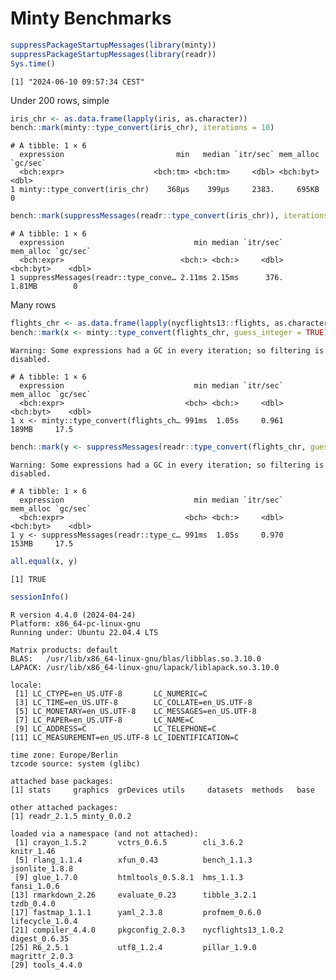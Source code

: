 # Minty Benchmarks


``` r
suppressPackageStartupMessages(library(minty))
suppressPackageStartupMessages(library(readr))
Sys.time()
```

    [1] "2024-06-10 09:57:34 CEST"

Under 200 rows, simple

``` r
iris_chr <- as.data.frame(lapply(iris, as.character))
bench::mark(minty::type_convert(iris_chr), iterations = 10)
```

    # A tibble: 1 × 6
      expression                         min   median `itr/sec` mem_alloc `gc/sec`
      <bch:expr>                    <bch:tm> <bch:tm>     <dbl> <bch:byt>    <dbl>
    1 minty::type_convert(iris_chr)    368µs    399µs     2383.     695KB        0

``` r
bench::mark(suppressMessages(readr::type_convert(iris_chr)), iterations = 10)
```

    # A tibble: 1 × 6
      expression                             min median `itr/sec` mem_alloc `gc/sec`
      <bch:expr>                          <bch:> <bch:>     <dbl> <bch:byt>    <dbl>
    1 suppressMessages(readr::type_conve… 2.11ms 2.15ms      376.    1.81MB        0

Many rows

``` r
flights_chr <- as.data.frame(lapply(nycflights13::flights, as.character))
bench::mark(x <- minty::type_convert(flights_chr, guess_integer = TRUE), iterations = 5)
```

    Warning: Some expressions had a GC in every iteration; so filtering is
    disabled.

    # A tibble: 1 × 6
      expression                             min median `itr/sec` mem_alloc `gc/sec`
      <bch:expr>                           <bch> <bch:>     <dbl> <bch:byt>    <dbl>
    1 x <- minty::type_convert(flights_ch… 991ms  1.05s     0.961     189MB     17.5

``` r
bench::mark(y <- suppressMessages(readr::type_convert(flights_chr, guess_integer = TRUE)), iterations = 5)
```

    Warning: Some expressions had a GC in every iteration; so filtering is
    disabled.

    # A tibble: 1 × 6
      expression                             min median `itr/sec` mem_alloc `gc/sec`
      <bch:expr>                           <bch> <bch:>     <dbl> <bch:byt>    <dbl>
    1 y <- suppressMessages(readr::type_c… 991ms  1.05s     0.970     153MB     17.5

``` r
all.equal(x, y)
```

    [1] TRUE

``` r
sessionInfo()
```

    R version 4.4.0 (2024-04-24)
    Platform: x86_64-pc-linux-gnu
    Running under: Ubuntu 22.04.4 LTS

    Matrix products: default
    BLAS:   /usr/lib/x86_64-linux-gnu/blas/libblas.so.3.10.0 
    LAPACK: /usr/lib/x86_64-linux-gnu/lapack/liblapack.so.3.10.0

    locale:
     [1] LC_CTYPE=en_US.UTF-8       LC_NUMERIC=C              
     [3] LC_TIME=en_US.UTF-8        LC_COLLATE=en_US.UTF-8    
     [5] LC_MONETARY=en_US.UTF-8    LC_MESSAGES=en_US.UTF-8   
     [7] LC_PAPER=en_US.UTF-8       LC_NAME=C                 
     [9] LC_ADDRESS=C               LC_TELEPHONE=C            
    [11] LC_MEASUREMENT=en_US.UTF-8 LC_IDENTIFICATION=C       

    time zone: Europe/Berlin
    tzcode source: system (glibc)

    attached base packages:
    [1] stats     graphics  grDevices utils     datasets  methods   base     

    other attached packages:
    [1] readr_2.1.5 minty_0.0.2

    loaded via a namespace (and not attached):
     [1] crayon_1.5.2       vctrs_0.6.5        cli_3.6.2          knitr_1.46        
     [5] rlang_1.1.4        xfun_0.43          bench_1.1.3        jsonlite_1.8.8    
     [9] glue_1.7.0         htmltools_0.5.8.1  hms_1.1.3          fansi_1.0.6       
    [13] rmarkdown_2.26     evaluate_0.23      tibble_3.2.1       tzdb_0.4.0        
    [17] fastmap_1.1.1      yaml_2.3.8         profmem_0.6.0      lifecycle_1.0.4   
    [21] compiler_4.4.0     pkgconfig_2.0.3    nycflights13_1.0.2 digest_0.6.35     
    [25] R6_2.5.1           utf8_1.2.4         pillar_1.9.0       magrittr_2.0.3    
    [29] tools_4.4.0       
